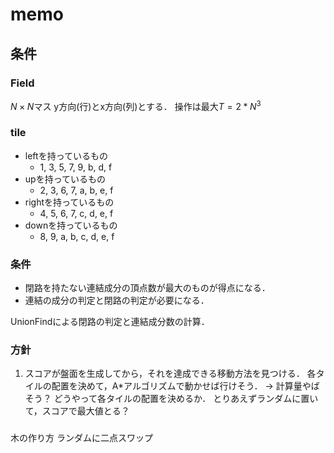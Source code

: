 # memo

## 条件

### Field
$N \times N$マス
y方向(行)とx方向(列)とする．
操作は最大$T = 2 * N^3$

### tile
- leftを持っているもの
  - 1, 3, 5, 7, 9, b, d, f
- upを持っているもの
  - 2, 3, 6, 7, a, b, e, f
- rightを持っているもの
  - 4, 5, 6, 7, c, d, e, f
- downを持っているもの
  - 8, 9, a, b, c, d, e, f

### 条件
- 閉路を持たない連結成分の頂点数が最大のものが得点になる．
- 連結の成分の判定と閉路の判定が必要になる．

UnionFindによる閉路の判定と連結成分数の計算．


### 方針
1. スコアが盤面を生成してから，それを達成できる移動方法を見つける．
各タイルの配置を決めて，A*アルゴリズムで動かせば行けそう． -> 計算量やばそう？
どうやって各タイルの配置を決めるか．
とりあえずランダムに置いて，スコアで最大値とる？


### 
木の作り方
ランダムに二点スワップ